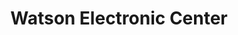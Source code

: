 ---
title: "Watson Electronic Center"
url: /santa-cruz/watson-electronic-center/
shop: Elektronik
---